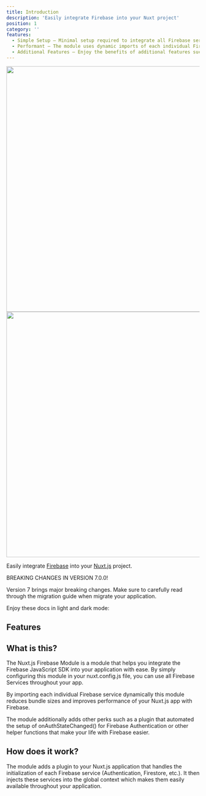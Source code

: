 ```yaml
---
title: Introduction
description: 'Easily integrate Firebase into your Nuxt project'
position: 1
category: ''
features:
  - Simple Setup – Minimal setup required to integrate all Firebase services into your Nuxt.js application.
  - Performant – The module uses dynamic imports of each individual Firebase service to reduce bundle sizes and  improve performance.
  - Additional Features – Enjoy the benefits of additional features such as automated setup of .onAuthStateChanged() for Firebase Authentication and more.
---
```


<img src="/preview.png" class="light-img" width="1280" height="640" alt="" />
<img src="/preview-dark.png" class="dark-img" width="1280" height="640" alt=""/>

Easily integrate [Firebase](https://firebase.google.com) into your [Nuxt.js](https://nuxtjs.org) project.

<alert type="warning">
<p class="font-bold">BREAKING CHANGES IN VERSION 7.0.0!</p>
<p>Version 7 brings major breaking changes. Make sure to carefully read through the <nuxt-link to="/community/migrate">migration guide</nuxt-link> when migrate your application.</p>
</alert>

<alert>
<p class="flex items-center">Enjoy these docs in light and dark mode:&nbsp;<app-color-switcher class="inline-flex ml-2"></app-color-switcher></p>
</alert>

## Features

<list :items="features"></list>

## What is this?

The Nuxt.js Firebase Module is a module that helps you integrate the Firebase JavaScript SDK into your application with ease. By simply configuring this module in your nuxt.config.js file, you can use all Firebase Services throughout your app.

By importing each individual Firebase service dynamically this module reduces bundle sizes and improves performance of your Nuxt.js app with Firebase.

The module additionally adds other perks such as a plugin that automated the setup of onAuthStateChanged() for Firebase Authentication or other helper functions that make your life with Firebase easier.

## How does it work?

The module adds a plugin to your Nuxt.js application that handles the initialization of each Firebase service (Authentication, Firestore, etc.). It then injects these services into the global context which makes them easily available throughout your application.
